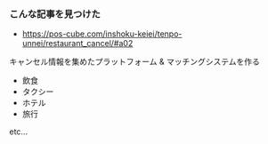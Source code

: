
### こんな記事を見つけた
- https://pos-cube.com/inshoku-keiei/tenpo-unnei/restaurant_cancel/#a02  


キャンセル情報を集めたプラットフォーム & マッチングシステムを作る
- 飲食
- タクシー
- ホテル
- 旅行

etc...
